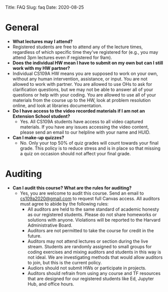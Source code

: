 Title: FAQ
Slug: faq
Date: 2020-08-25

<style>
pre {
  background-color: #F5F5F5;
  display: block;
  font-family: monospace;
  font-size: 14px;
  white-space: pre;
  border-color: #999999;
  border-width: 1px;
  border-style: solid;
  border-radius: 6px;
  margin: 1em 0;
  padding: 5px;
  white-space: pre-wrap;
}
.containerMain {
    display: flex;
    width: 100%;
    height: 300px;
}
</style>



# General
- **What lectures may I attend?**
- Registered students are free to attend any of the lecture times, regardless of which specific time they've registered for (e.g., you may attend 3pm lectures even if registered for 9am).
-  **Does the individual HW mean I have to submit on my own but can I still work with my HW partner?**
  - Individual CS109A HW means you are supposed to work on your own, without any human intervention, assistance, or input. You are not allowed to work with partner.  You are allowed to use OHs to ask for clarification questions, but we may not be able to answer all of your questions or help with your coding.  You are allowed to use all of your materials from the course up to the HW, look at problem resolution online, and look at libraries documentation.
- **Do I have access to the video recorded materials if I am not an Extension School student?**
  - Yes. All CS109A students have access to all video captured materials. If you have any issues accessing the video content, please send an email to our helpline with your name and HUID.
- **Can I make-up quizzes?**
  - No. Only your top 50% of quiz grades will count towards your final grade. This policy is to reduce stress and is in place so that missing a quiz on occasion should not affect your final grade.

# Auditing

- **Can I audit this course? What are the rules for auditing?**
  - Yes, you are welcome to audit this course. Send an email to cs109a2020@gmail.com to request full Canvas access. All auditors must agree to abide by the following rules:
  	- All auditors are held to the same standard of academic honesty as our registered students. Please do not share homeworks or solutions with anyone. Violations will be reported to the Harvard Administrative Board.
  	- Auditors are not permitted to take the course for credit in the future.
  	- Auditors may not attend lectures or section during the live stream. Students are randomly assigned to small groups for coding exercises and mixing auditors and students in this way is not ideal. We are investigating methods that would allow auditors to join, but this is the current policy.
  	- Audiors should not submit HWs or participate in projects.
  	- Auditors should refrain from using any course and TF resources that are designed for our registered students like Ed, Jupyter Hub, and office hours.

